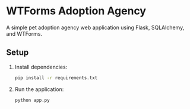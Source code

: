 # WTForms Adoption Agency

A simple pet adoption agency web application using Flask, SQLAlchemy, and WTForms.

## Setup

1. Install dependencies:
    ```bash
    pip install -r requirements.txt
    ```
2. Run the application:
    ```bash
    python app.py
    ```